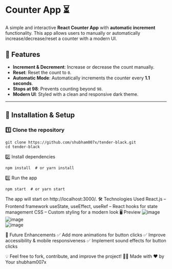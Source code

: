 # Counter App ⏳

A simple and interactive **React Counter App** with **automatic increment** functionality. This app allows users to manually or automatically increase/decrease/reset a counter with a modern UI.

## 🌟 Features
- **Increment & Decrement**: Increase or decrease the count manually.
- **Reset**: Reset the count to `0`.
- **Automatic Mode**: Automatically increments the counter every **1.1 seconds**.
- **Stops at 98**: Prevents counting beyond `98`.
- **Modern UI**: Styled with a clean and responsive dark theme.

---

## 🚀 Installation & Setup
### **1️⃣ Clone the repository**
```
git clone https://github.com/shubham007x/tender-black.git
cd tender-black
```
2️⃣ Install dependencies
```
npm install  # or yarn install
```
3️⃣ Run the app
```
npm start  # or yarn start
```
The app will start on http://localhost:3000/.
🛠️ Technologies Used
React.js – Frontend framework
useState, useEffect, useRef – React hooks for state management
CSS – Custom styling for a modern look
🖥️ Preview
![image](https://github.com/user-attachments/assets/5141050b-5560-4959-9e52-89f875e63c79)  
![image](https://github.com/user-attachments/assets/f7ac5b58-1b4b-4811-9396-e776963e89c6)  
![image](https://github.com/user-attachments/assets/35fbc32f-2661-4f96-964f-6a14f450ad91)

📌 Future Enhancements
✅ Add more animations for button clicks
✅ Improve accessibility & mobile responsiveness
✅ Implement sound effects for button clicks


💡 Feel free to fork, contribute, and improve the project!
👨‍💻 Made with ❤️ by Your shubham007x




